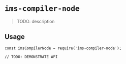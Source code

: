 # `ims-compiler-node`

> TODO: description

## Usage

```
const imsCompilerNode = require('ims-compiler-node');

// TODO: DEMONSTRATE API
```
